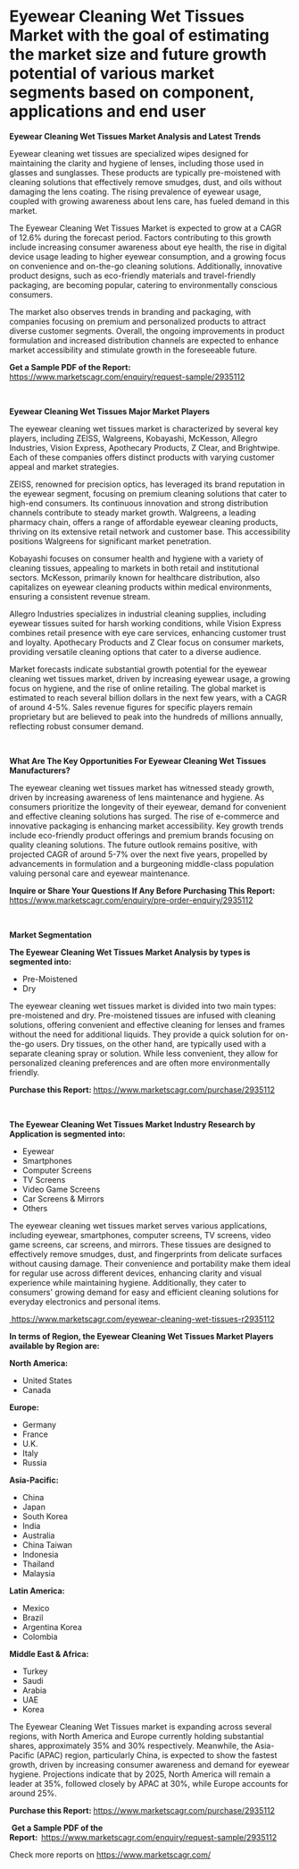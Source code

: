 <p><h1>Eyewear Cleaning Wet Tissues Market with the goal of estimating the market size and future growth potential of various market segments based on component, applications and end user</h1></p><p><strong>Eyewear Cleaning Wet Tissues Market Analysis and Latest Trends</strong></p>
<p><p>Eyewear cleaning wet tissues are specialized wipes designed for maintaining the clarity and hygiene of lenses, including those used in glasses and sunglasses. These products are typically pre-moistened with cleaning solutions that effectively remove smudges, dust, and oils without damaging the lens coating. The rising prevalence of eyewear usage, coupled with growing awareness about lens care, has fueled demand in this market.</p><p>The Eyewear Cleaning Wet Tissues Market is expected to grow at a CAGR of 12.6% during the forecast period. Factors contributing to this growth include increasing consumer awareness about eye health, the rise in digital device usage leading to higher eyewear consumption, and a growing focus on convenience and on-the-go cleaning solutions. Additionally, innovative product designs, such as eco-friendly materials and travel-friendly packaging, are becoming popular, catering to environmentally conscious consumers. </p><p>The market also observes trends in branding and packaging, with companies focusing on premium and personalized products to attract diverse customer segments. Overall, the ongoing improvements in product formulation and increased distribution channels are expected to enhance market accessibility and stimulate growth in the foreseeable future.</p></p>
<p><strong>Get a Sample PDF of the Report:&nbsp;</strong> <a href="https://www.marketscagr.com/enquiry/request-sample/2935112?utm_campaign=1889&utm_medium=2&utm_source=Github&utm_content=ia&utm_term=14032025&utm_id=eyewear-cleaning-wet-tissues">https://www.marketscagr.com/enquiry/request-sample/2935112</a></p>
<p>&nbsp;</p>
<p><strong>Eyewear Cleaning Wet Tissues Major Market Players</strong></p>
<p><p>The eyewear cleaning wet tissues market is characterized by several key players, including ZEISS, Walgreens, Kobayashi, McKesson, Allegro Industries, Vision Express, Apothecary Products, Z Clear, and Brightwipe. Each of these companies offers distinct products with varying customer appeal and market strategies.</p><p>ZEISS, renowned for precision optics, has leveraged its brand reputation in the eyewear segment, focusing on premium cleaning solutions that cater to high-end consumers. Its continuous innovation and strong distribution channels contribute to steady market growth. Walgreens, a leading pharmacy chain, offers a range of affordable eyewear cleaning products, thriving on its extensive retail network and customer base. This accessibility positions Walgreens for significant market penetration.</p><p>Kobayashi focuses on consumer health and hygiene with a variety of cleaning tissues, appealing to markets in both retail and institutional sectors. McKesson, primarily known for healthcare distribution, also capitalizes on eyewear cleaning products within medical environments, ensuring a consistent revenue stream.</p><p>Allegro Industries specializes in industrial cleaning supplies, including eyewear tissues suited for harsh working conditions, while Vision Express combines retail presence with eye care services, enhancing customer trust and loyalty. Apothecary Products and Z Clear focus on consumer markets, providing versatile cleaning options that cater to a diverse audience.</p><p>Market forecasts indicate substantial growth potential for the eyewear cleaning wet tissues market, driven by increasing eyewear usage, a growing focus on hygiene, and the rise of online retailing. The global market is estimated to reach several billion dollars in the next few years, with a CAGR of around 4-5%. Sales revenue figures for specific players remain proprietary but are believed to peak into the hundreds of millions annually, reflecting robust consumer demand.</p></p>
<p>&nbsp;</p>
<p><strong>What Are The Key Opportunities For Eyewear Cleaning Wet Tissues Manufacturers?</strong></p>
<p><p>The eyewear cleaning wet tissues market has witnessed steady growth, driven by increasing awareness of lens maintenance and hygiene. As consumers prioritize the longevity of their eyewear, demand for convenient and effective cleaning solutions has surged. The rise of e-commerce and innovative packaging is enhancing market accessibility. Key growth trends include eco-friendly product offerings and premium brands focusing on quality cleaning solutions. The future outlook remains positive, with projected CAGR of around 5-7% over the next five years, propelled by advancements in formulation and a burgeoning middle-class population valuing personal care and eyewear maintenance.</p></p>
<p><strong>Inquire or Share Your Questions If Any Before Purchasing This Report:</strong> <a href="https://www.marketscagr.com/enquiry/pre-order-enquiry/2935112?utm_campaign=1889&utm_medium=2&utm_source=Github&utm_content=ia&utm_term=14032025&utm_id=eyewear-cleaning-wet-tissues">https://www.marketscagr.com/enquiry/pre-order-enquiry/2935112</a></p>
<p>&nbsp;</p>
<p><strong>Market Segmentation</strong></p>
<p><strong>The Eyewear Cleaning Wet Tissues Market Analysis by types is segmented into:</strong></p>
<p><ul><li>Pre-Moistened</li><li>Dry</li></ul></p>
<p><p>The eyewear cleaning wet tissues market is divided into two main types: pre-moistened and dry. Pre-moistened tissues are infused with cleaning solutions, offering convenient and effective cleaning for lenses and frames without the need for additional liquids. They provide a quick solution for on-the-go users. Dry tissues, on the other hand, are typically used with a separate cleaning spray or solution. While less convenient, they allow for personalized cleaning preferences and are often more environmentally friendly.</p></p>
<p><strong>Purchase this Report:&nbsp;</strong><a href="https://www.marketscagr.com/purchase/2935112?utm_campaign=1889&utm_medium=2&utm_source=Github&utm_content=ia&utm_term=14032025&utm_id=eyewear-cleaning-wet-tissues">https://www.marketscagr.com/purchase/2935112</a></p>
<p>&nbsp;</p>
<p><strong>The Eyewear Cleaning Wet Tissues Market Industry Research by Application is segmented into:</strong></p>
<p><ul><li>Eyewear</li><li>Smartphones</li><li>Computer Screens</li><li>TV Screens</li><li>Video Game Screens</li><li>Car Screens & Mirrors</li><li>Others</li></ul></p>
<p><p>The eyewear cleaning wet tissues market serves various applications, including eyewear, smartphones, computer screens, TV screens, video game screens, car screens, and mirrors. These tissues are designed to effectively remove smudges, dust, and fingerprints from delicate surfaces without causing damage. Their convenience and portability make them ideal for regular use across different devices, enhancing clarity and visual experience while maintaining hygiene. Additionally, they cater to consumers' growing demand for easy and efficient cleaning solutions for everyday electronics and personal items.</p></p>
<p><a href="https://www.marketscagr.com/eyewear-cleaning-wet-tissues-r2935112?utm_campaign=1889&utm_medium=2&utm_source=Github&utm_content=ia&utm_term=14032025&utm_id=eyewear-cleaning-wet-tissues">&nbsp;https://www.marketscagr.com/eyewear-cleaning-wet-tissues-r2935112</a></p>
<p><strong>In terms of Region, the Eyewear Cleaning Wet Tissues Market Players available by Region are:</strong></p>
<p>
    <p> <strong> North America: </strong>
        <ul>
            <li>United States</li>
            <li>Canada</li>
        </ul>
        </p> 
    <p> <strong> Europe: </strong>
        <ul>
            <li>Germany</li>
            <li>France</li>
            <li>U.K.</li>
            <li>Italy</li>
            <li>Russia</li>
        </ul>
        </p> 
    <p> <strong> Asia-Pacific: </strong>
        <ul>
            <li>China</li>
            <li>Japan</li>
            <li>South Korea</li>
            <li>India</li>
            <li>Australia</li>
            <li>China Taiwan</li>
            <li>Indonesia</li>
            <li>Thailand</li>
            <li>Malaysia</li>
        </ul>
        </p> 
    <p> <strong> Latin America: </strong>
        <ul>
            <li>Mexico</li>
            <li>Brazil</li>
            <li>Argentina Korea</li>
            <li>Colombia</li>
        </ul>
        </p> 
    <p> <strong> Middle East & Africa: </strong>
        <ul>
            <li>Turkey</li>
            <li>Saudi</li>
            <li>Arabia</li>
            <li>UAE</li>
            <li>Korea</li>
        </ul>
    </p>
    </p>
<p><p>The Eyewear Cleaning Wet Tissues market is expanding across several regions, with North America and Europe currently holding substantial shares, approximately 35% and 30% respectively. Meanwhile, the Asia-Pacific (APAC) region, particularly China, is expected to show the fastest growth, driven by increasing consumer awareness and demand for eyewear hygiene. Projections indicate that by 2025, North America will remain a leader at 35%, followed closely by APAC at 30%, while Europe accounts for around 25%.</p></p>
<p><strong>Purchase this Report: </strong><a href="https://www.marketscagr.com/purchase/2935112?utm_campaign=1889&utm_medium=2&utm_source=Github&utm_content=ia&utm_term=14032025&utm_id=eyewear-cleaning-wet-tissues">https://www.marketscagr.com/purchase/2935112</a></p>
<p>&nbsp;<strong>Get a Sample PDF of the Report:&nbsp;&nbsp;</strong><a href="https://www.marketscagr.com/enquiry/request-sample/2935112?utm_campaign=1889&utm_medium=2&utm_source=Github&utm_content=ia&utm_term=14032025&utm_id=eyewear-cleaning-wet-tissues">https://www.marketscagr.com/enquiry/request-sample/2935112</a></p>
<p><strong></strong></p>
<p>Check more reports on <a href="https://www.marketscagr.com/?utm_campaign=1889&utm_medium=2&utm_source=Github&utm_content=ia&utm_term=14032025&utm_id=eyewear-cleaning-wet-tissues">https://www.marketscagr.com/</a></p>